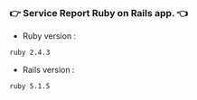 ### :point_right: Service Report Ruby on Rails app. :point_left:


* Ruby version : 

```bash
ruby 2.4.3
```

* Rails version : 
```bash
ruby 5.1.5
```
